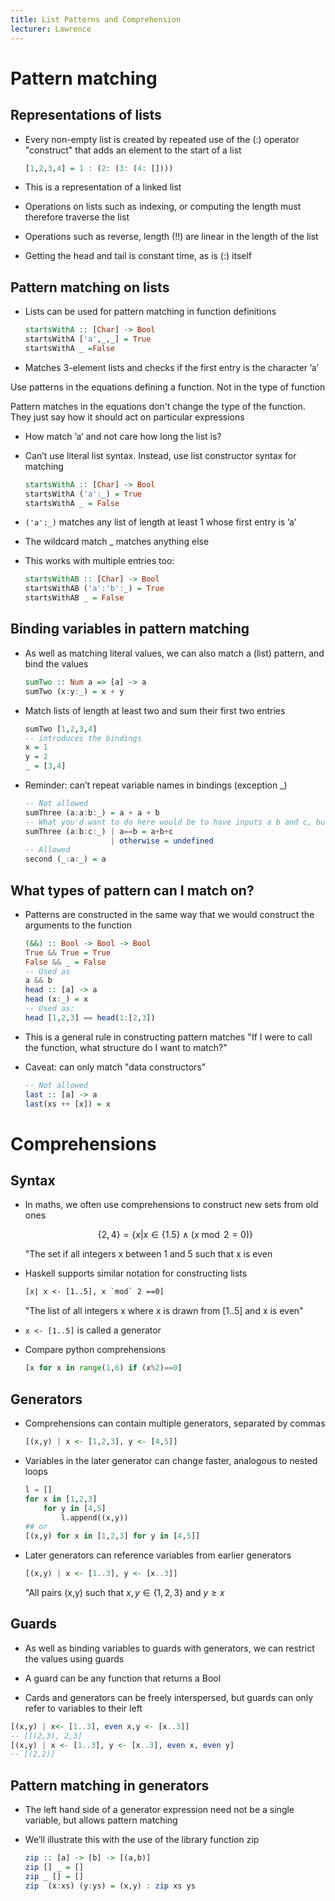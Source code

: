 ```yaml
---
title: List Patterns and Comprehension
lecturer: Lawrence
---
```


# Pattern matching

## Representations of lists

-   Every non-empty list is created by repeated use of the (:) operator
    "construct" that adds an element to the start of a list

    ```haskell
    [1,2,3,4] = 1 : (2: (3: (4: [])))
    ```

-   This is a representation of a linked list

-   Operations on lists such as indexing, or computing the length must
    therefore traverse the list

-   Operations such as reverse, length (!!) are linear in the length of
    the list

-   Getting the head and tail is constant time, as is (:) itself

## Pattern matching on lists

-   Lists can be used for pattern matching in function definitions

    ```haskell
    startsWithA :: [Char] -> Bool
    startsWithA ['a',_,_] = True
    startsWithA _ =False
    ```

-   Matches 3-element lists and checks if the first entry is the
    character ’a’

<Important>

Use patterns in the equations defining a function. Not in the type of function

Pattern matches in the equations don't change the type of the function. They just say how it should act on particular expressions

</Important>

-   How match ’a’ and not care how long the list is?

-   Can’t use literal list syntax. Instead, use list constructor syntax
    for matching

    ```haskell
    startsWithA :: [Char] -> Bool
    startsWithA ('a':_) = True
    startsWithA _ = False
    ```

-   `('a':_)` matches any list of length at least 1 whose
    first entry is ’a’

-   The wildcard match \_ matches anything else

-   This works with multiple entries too:

    ```haskell
    startsWithAB :: [Char] -> Bool
    startsWithAB ('a':'b':_) = True
    startsWithAB _ = False
    ```

## Binding variables in pattern matching

-   As well as matching literal values, we can also match a (list)
    pattern, and bind the values

    ```haskell
    sumTwo :: Num a => [a] -> a
    sumTwo (x:y:_) = x + y
    ```

-   Match lists of length at least two and sum their first two entries

    ```haskell
    sumTwo [1,2,3,4]
    -- introduces the bindings
    x = 1
    y = 2
    _ = [3,4]
    ```

-   Reminder: can’t repeat variable names in bindings (exception \_)

    ```haskell
    -- Not allowed
    sumThree (a:a:b:_) = a + a + b
    -- What you'd want to do here would be to have inputs a b and c, but only define through if a==b
    sumThree (a:b:c:_) | a==b = a+b+c
                       | otherwise = undefined
    -- Allowed
    second (_:a:_) = a
    ```

## What types of pattern can I match on?

-   Patterns are constructed in the same way that we would construct the
    arguments to the function

    ```haskell
    (&&) :: Bool -> Bool -> Bool
    True && True = True
    False && _ = False
    -- Used as
    a && b
    head :: [a] -> a
    head (x:_) = x
    -- Used as:
    head [1,2,3] == head(1:[2,3])
    ```

-   This is a general rule in constructing pattern matches "If I were to
    call the function, what structure do I want to match?"

-   Caveat: can only match "data constructors"

    ```haskell
    -- Not allowed
    last :: [a] -> a
    last(xs ++ [x]) = x
    ```

# Comprehensions

## Syntax

-   In maths, we often use comprehensions to construct new sets from old
    ones

    $$
    \{2,4\}=\{x | x \in\{1.5\} \wedge(x \bmod 2=0)\}
    $$

    "The set
    if all integers x between 1 and 5 such that x is even

-   Haskell supports similar notation for constructing lists

    ```haskell
    [x| x <- [1..5], x `mod` 2 ==0]
    ```

    "The list of all integers x where x is drawn from \[1..5\] and x is
    even"

-   `x <- [1..5]` is called a generator

-   Compare python comprehensions

    ```python
    [x for x in range(1,6) if (x%2)==0]
    ```

## Generators

-   Comprehensions can contain multiple generators, separated by commas

    ```haskell
    [(x,y) | x <- [1,2,3], y <- [4,5]]
    ```

-   Variables in the later generator can change faster, analogous to
    nested loops

    ```python
    l = []
    for x in [1,2,3]
        for y in [4,5]
            l.append((x,y))
    ## or
    [(x,y) for x in [1,2,3] for y in [4,5]]
    ```

-   Later generators can reference variables from earlier generators

    ```haskell
    [(x,y) | x <- [1..3], y <- [x..3]]
    ```

    "All pairs (x,y) such that $x,y\in \{1,2,3\}$ and $y\geqslant x$

## Guards

-   As well as binding variables to guards with generators, we can
    restrict the values using guards

-   A guard can be any function that returns a Bool

-   Cards and generators can be freely interspersed, but guards can only
    refer to variables to their left

```haskell
[(x,y) | x<- [1..3], even x,y <- [x..3]]
-- [](2,3), 2,3]
[(x,y) | x <- [1..3], y <- [x..3], even x, even y]
-- [(2,2)]
```

## Pattern matching in generators

-   The left hand side of a generator expression need not be a single
    variable, but allows pattern matching

-   We’ll illustrate this with the use of the library function zip

    ```haskell
    zip :: [a] -> [b] -> [(a,b)]
    zip [] _ = []
    zip _ [] = []
    zip  (x:xs) (y:ys) = (x,y) : zip xs ys
    ```
